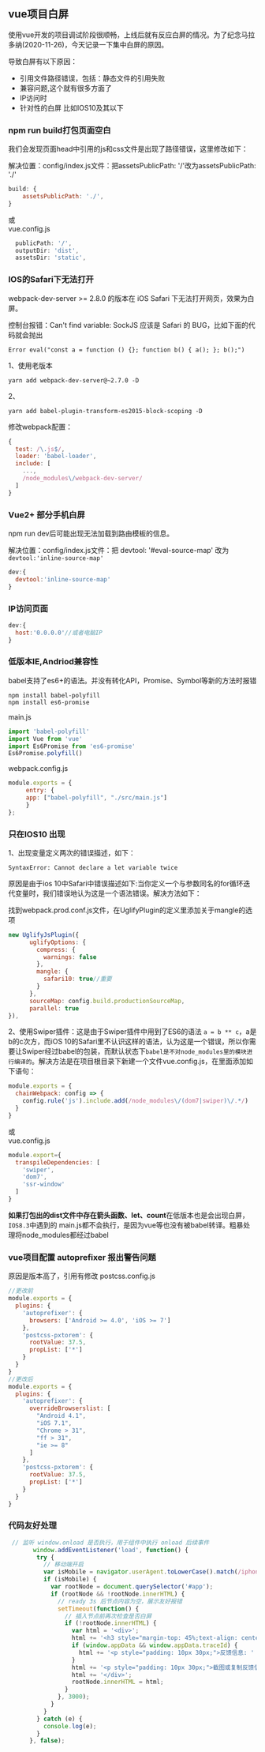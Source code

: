 ## vue项目白屏

使用vue开发的项目调试阶段很顺畅，上线后就有反应白屏的情况。为了纪念马拉多纳(2020-11-26)，今天记录一下集中白屏的原因。

导致白屏有以下原因：
+ 引用文件路径错误，包括：静态文件的引用失败
+ 兼容问题,这个就有很多方面了
+ IP访问时
+ 针对性的白屏 比如IOS10及其以下

### npm run build打包页面空白
我们会发现页面head中引用的js和css文件是出现了路径错误，这里修改如下：

解决位置：config/index.js文件：把assetsPublicPath: '/'改为assetsPublicPath: './'
```js
build: {
    assetsPublicPath: './',
}
```
或<br>
vue.config.js
```js
  publicPath: '/',
  outputDir: 'dist',
  assetsDir: 'static',
```

### IOS的Safari下无法打开
webpack-dev-server >= 2.8.0 的版本在 iOS Safari 下无法打开网页，效果为白屏。

控制台报错：Can't find variable: SockJS 应该是 Safari 的 BUG，比如下面的代码就会抛出 

`Error eval("const a = function () {}; function b() { a(); }; b();")`

1、使用老版本

`yarn add webpack-dev-server@~2.7.0 -D`

2、

`yarn add babel-plugin-transform-es2015-block-scoping -D`

修改webpack配置：
```js
{
  test: /\.js$/,
  loader: 'babel-loader',
  include: [
    ...,
    /node_modules\/webpack-dev-server/
  ]
}
```

### Vue2+ 部分手机白屏
npm run dev后可能出现无法加载到路由模板的信息。

解决位置：config/index.js文件：把 devtool: '#eval-source-map'  改为`devtool:'inline-source-map'`
```js
dev:{
  devtool:'inline-source-map'
}
```

### IP访问页面

```js
dev:{
  host:'0.0.0.0'//或者电脑IP
}
```

### 低版本IE,Andriod兼容性
babel支持了es6+的语法。并没有转化API，Promise、Symbol等新的方法时报错

    npm install babel-polyfill
    npm install es6-promise

main.js
```js
import 'babel-polyfill'
import Vue from 'vue'
import Es6Promise from 'es6-promise'
Es6Promise.polyfill()
```

webpack.config.js
```js
module.exports = {
     entry: {
     app: ["babel-polyfill", "./src/main.js"]
     }
};
```

### 只在IOS10 出现
1、出现变量定义两次的错误描述，如下：

`SyntaxError: Cannot declare a let variable twice`

原因是由于ios 10中Safari中错误描述如下:当你定义一个与参数同名的for循环迭代变量时，我们错误地认为这是一个语法错误。解决方法如下：

找到webpack.prod.conf.js文件，在UglifyPlugin的定义里添加关于mangle的选项
```js
new UglifyJsPlugin({
      uglifyOptions: {
        compress: {
          warnings: false
        },
        mangle: {
          safari10: true//重要
        }
      },
      sourceMap: config.build.productionSourceMap,
      parallel: true
}),
```
2、使用Swiper插件：这是由于Swiper插件中用到了ES6的语法 `a = b ** c`，a是b的c次方，而iOS 10的Safari里不认识这样的语法，认为这是一个错误，所以你需要让Swiper经过babel的包装，而默认状态下`babel是不对node_modules里的模块进行编译的`。解决方法是在项目根目录下新建一个文件vue.config.js，在里面添加如下语句：
```js
module.exports = {
  chainWebpack: config => {
    config.rule('js').include.add(/node_modules\/(dom7|swiper)\/.*/)
  }
}
```
或<br>
vue.config.js
```js
module.export={
  transpileDependencies: [
    'swiper',
    'dom7',
    'ssr-window'
  ]
}
```
**如果打包出的dist文件中存在箭头函数、let、count**在低版本也是会出现白屏，`IOS8.3`中遇到的 main.js都不会执行，是因为vue等也没有被babel转译。粗暴处理将node_modules都经过babel

### vue项目配置 autoprefixer 报出警告问题
原因是版本高了，引用有修改
postcss.config.js
```js
//更改前
module.exports = {
  plugins: {
    'autoprefixer': {
      browsers: ['Android >= 4.0', 'iOS >= 7']
    },
    'postcss-pxtorem': {
      rootValue: 37.5,
      propList: ['*']
    }
  }
}
//更改后
module.exports = {
  plugins: {
    'autoprefixer': {
      overrideBrowserslist: [
        "Android 4.1",
        "iOS 7.1",
        "Chrome > 31",
        "ff > 31",
        "ie >= 8"
      ]
    },
    'postcss-pxtorem': {
      rootValue: 37.5,
      propList: ['*']
    }
  }
}
```

### 代码友好处理
```js
 // 监听 window.onload 是否执行，用于组件中执行 onload 后续事件
       window.addEventListener('load', function() {
        try {
          // 移动端开启
          var isMobile = navigator.userAgent.toLowerCase().match(/iphone|ipad|android|micromessenger/i);
          if (isMobile) {
            var rootNode = document.querySelector('#app');
            if (rootNode && !rootNode.innerHTML) {
              // ready 3s 后节点内容为空，展示友好报错
              setTimeout(function() {
                // 插入节点前再次检查是否白屏
                if (!rootNode.innerHTML) {
                  var html = '<div>';
                  html += '<h3 style="margin-top: 45%;text-align: center;">页面打不开？快来找开发 GG 帮忙</h3>';
                  if (window.appData && window.appData.traceId) {
                    html += '<p style="padding: 10px 30px;">反馈信息: ' + window.appData.traceId + '</p>';
                  }
                  html += '<p style="padding: 10px 30px;">截图或复制反馈信息到: <a target="_blank" href=""></a></p>'
                  html += '</div>';
                  rootNode.innerHTML = html;
                }
              }, 3000);
            }
          }
        } catch (e) {
          console.log(e);
        }
      }, false);
```